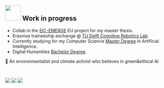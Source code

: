 ## <img src="https://media0.giphy.com/media/LDNJQFfOEs2TmogZDs/giphy.gif?cid=ecf05e47y3v12ibqoy08gbmr1tkxmupx694efteoa8h1ijh5&rid=giphy.gif&ct=s" style="width: 50px;">  Work in progress

- Collab in the [EIC-EMERGE](https://eic-emerge.eu/) EU project for my master thesis.
- Erasmus traineeship exchange @ [TU Delft Cognitive Robotics Lab](https://www.tudelft.nl/me/over/afdelingen/cognitive-robotics-cor).
- Currently studying for my Computer Science [Master Degree](https://didattica.di.unipi.it/laurea-magistrale-in-informatica/curricula/curriculum-artificial-intelligence/) in Artificial Intelligence.
- Digital Humanities [Bachelor Degree](https://infouma.fileli.unipi.it/).

🌱 An environmentalist and climate activist who believes in green&ethical AI


<!-- 📚  Mainly interested in bio-inspired NNs and AI applications to language and humanities

## Fields of interest:
  - Spiking neural networks and neuromorphic computing;
  - Reservoir computing;
  - Natural language processing.


<!--[![Top Langs](https://github-readme-stats.vercel.app/api/top-langs/?username=francescapoli98&layout=compact&langs_count=6&theme=synthwave)](https://github.com/anuraghazra/github-readme-stats)-->

</br>

[![](https://img.shields.io/badge/-Telegram-informational?style=for-the-badge&logo=telegram&logoColor=white&color=229ED9)](https://t.me/frankiexrpisa) 
[![](https://img.shields.io/badge/-LinkedIn-informational?style=for-the-badge&logo=linkedin&logoColor=white&color=2867B2)](https://www.linkedin.com/in/francesca-poli-ai-dh) 
[![](https://img.shields.io/badge/ProtonMail-8B89CC?style=for-the-badge&logo=protonmail&logoColor=white)](mailto:francescapolif@protonmail.com)


<!--
## Some of my previous work
[![Readme Card](https://github-readme-stats.vercel.app/api/pin/?username=francescapoli98&repo=bachelor-thesis-project&theme=omni)](https://github.com/francescapoli98/bachelor-thesis-project) 
<br/>
[![Readme Card](https://github-readme-stats.vercel.app/api/pin/?username=francescapoli98&repo=text-encoding&theme=omni)](https://github.com/francescapoli98/text-encoding) 
<br/>
[![Readme Card](https://github-readme-stats.vercel.app/api/pin/?username=francescapoli98&repo=computational-linguistics&theme=omni)](https://github.com/francescapoli98/computational-linguistics) -->
